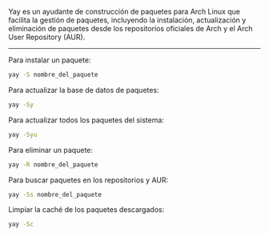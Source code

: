 Yay es un ayudante de construcción de paquetes para Arch Linux que facilita la gestión de paquetes, incluyendo la instalación, actualización y eliminación de paquetes desde los repositorios oficiales de Arch y el Arch User Repository (AUR).

-----------------------------

Para instalar un paquete:
```bash
yay -S nombre_del_paquete
```
Para actualizar la base de datos de paquetes:
```bash
yay -Sy
```
Para actualizar todos los paquetes del sistema:
```bash
yay -Syu
```
Para eliminar un paquete:
```bash
yay -R nombre_del_paquete
```
Para buscar paquetes en los repositorios y AUR:
```bash
yay -Ss nombre_del_paquete
```
Limpiar la caché de los paquetes descargados:
```bash
yay -Sc
```
